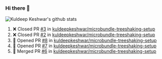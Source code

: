 ### Hi there 👋

<!--
**kuldeepkeshwar/kuldeepkeshwar** is a ✨ _special_ ✨ repository because its `README.md` (this file) appears on your GitHub profile.

Here are some ideas to get you started:

- 🔭 I’m currently working on ...
- 🌱 I’m currently learning ...
- 👯 I’m looking to collaborate on ...
- 🤔 I’m looking for help with ...
- 💬 Ask me about ...
- 📫 How to reach me: ...
- 😄 Pronouns: ...
- ⚡ Fun fact: ...
-->
![Kuldeep Keshwar's github stats](https://github-readme-stats.vercel.app/api?username=kuldeepkeshwar&show_icons=true)

<!--START_SECTION:activity-->
1. ❌ Closed PR [#3](https://github.com//kuldeepkeshwar/microbundle-treeshaking-setup/pull/3) in [kuldeepkeshwar/microbundle-treeshaking-setup](https://github.com//kuldeepkeshwar/microbundle-treeshaking-setup)
2. ❌ Closed PR [#2](https://github.com//kuldeepkeshwar/microbundle-treeshaking-setup/pull/2) in [kuldeepkeshwar/microbundle-treeshaking-setup](https://github.com//kuldeepkeshwar/microbundle-treeshaking-setup)
3. 💪 Opened PR [#8](https://github.com//kuldeepkeshwar/microbundle-treeshaking-setup/pull/8) in [kuldeepkeshwar/microbundle-treeshaking-setup](https://github.com//kuldeepkeshwar/microbundle-treeshaking-setup)
4. 💪 Opened PR [#7](https://github.com//kuldeepkeshwar/microbundle-treeshaking-setup/pull/7) in [kuldeepkeshwar/microbundle-treeshaking-setup](https://github.com//kuldeepkeshwar/microbundle-treeshaking-setup)
5. 🎉 Merged PR [#6](https://github.com//kuldeepkeshwar/microbundle-treeshaking-setup/pull/6) in [kuldeepkeshwar/microbundle-treeshaking-setup](https://github.com//kuldeepkeshwar/microbundle-treeshaking-setup)
<!--END_SECTION:activity-->
